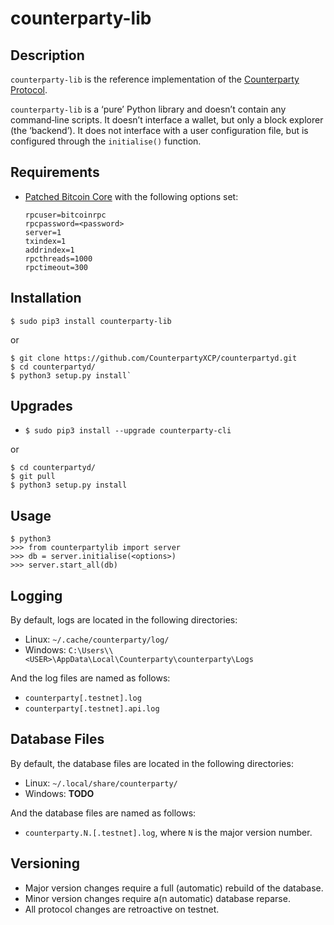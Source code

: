 # counterparty-lib

## Description

`counterparty-lib` is the reference implementation of the [Counterparty Protocol](http://counterparty.io/docs/protocol_specification/).

`counterparty-lib` is a ‘pure’ Python library and doesn’t contain any command‐line scripts. It doesn’t interface a wallet, but only a block explorer (the ‘backend’). It does not interface with a user configuration file, but is configured through the `initialise()` function.


## Requirements

* [Patched Bitcoin Core](https://github.com/btcdrak/bitcoin/releases) with the following options set:

	```
	rpcuser=bitcoinrpc
	rpcpassword=<password>
	server=1
	txindex=1
	addrindex=1
	rpcthreads=1000
	rpctimeout=300
	```


## Installation

`$ sudo pip3 install counterparty-lib`

or

```
$ git clone https://github.com/CounterpartyXCP/counterpartyd.git
$ cd counterpartyd/
$ python3 setup.py install`
```


## Upgrades

* `$ sudo pip3 install --upgrade counterparty-cli`

or

```
$ cd counterpartyd/
$ git pull
$ python3 setup.py install
```


## Usage

```
$ python3
>>> from counterpartylib import server
>>> db = server.initialise(<options>)
>>> server.start_all(db)
```

## Logging

By default, logs are located in the following directories:

* Linux: `~/.cache/counterparty/log/`
* Windows: `C:\Users\\<USER>\AppData\Local\Counterparty\counterparty\Logs`

And the log files are named as follows:
* `counterparty[.testnet].log`
* `counterparty[.testnet].api.log`


## Database Files

By default, the database files are located in the following directories:

* Linux: `~/.local/share/counterparty/`
* Windows: **TODO**

And the database files are named as follows:

* `counterparty.N.[.testnet].log`, where `N` is the major version number.


## Versioning

* Major version changes require a full (automatic) rebuild of the database.
* Minor version changes require a(n automatic) database reparse.
* All protocol changes are retroactive on testnet.
